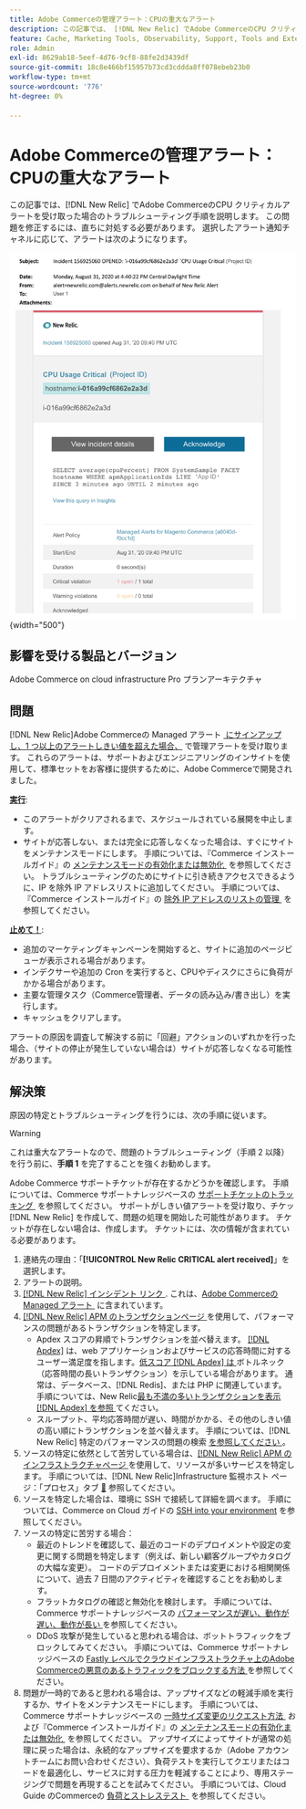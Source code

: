 ```yaml
---
title: Adobe Commerceの管理アラート：CPUの重大なアラート
description: この記事では、 [!DNL New Relic] でAdobe CommerceのCPU クリティカルアラートを受け取った場合のトラブルシューティング手順を説明します。 この問題を修正するには、直ちに対処する必要があります。
feature: Cache, Marketing Tools, Observability, Support, Tools and External Services
role: Admin
exl-id: 8629ab18-5eef-4d76-9cf8-88fe2d3439df
source-git-commit: 18c8e466bf15957b73cd3cddda8ff078ebeb23b0
workflow-type: tm+mt
source-wordcount: '776'
ht-degree: 0%

---
```


# Adobe Commerceの管理アラート：CPUの重大なアラート

この記事では、[!DNL New Relic] でAdobe CommerceのCPU クリティカルアラートを受け取った場合のトラブルシューティング手順を説明します。 この問題を修正するには、直ちに対処する必要があります。 選択したアラート通知チャネルに応じて、アラートは次のようになります。

![disk critical アラート &#x200B;](../../assets/managed-alerts/cpu-critical-magento-managed.png){width="500"}

## 影響を受ける製品とバージョン

Adobe Commerce on cloud infrastructure Pro プランアーキテクチャ

## 問題

[!DNL New Relic]Adobe Commerceの Managed アラート [&#x200B; にサインアップし、1 つ以上のアラートしきい値を超えた場合、](managed-alerts-for-magento-commerce.md) で管理アラートを受け取ります。 これらのアラートは、サポートおよびエンジニアリングのインサイトを使用して、標準セットをお客様に提供するために、Adobe Commerceで開発されました。

<u>**実行**</u>:

* このアラートがクリアされるまで、スケジュールされている展開を中止します。
* サイトが応答しない、または完全に応答しなくなった場合は、すぐにサイトをメンテナンスモードにします。 手順については、『Commerce インストールガイド』の [&#x200B; メンテナンスモードの有効化または無効化 &#x200B;](https://experienceleague.adobe.com/ja/docs/commerce-operations/installation-guide/tutorials/maintenance-mode) を参照してください。 トラブルシューティングのためにサイトに引き続きアクセスできるように、IP を除外 IP アドレスリストに追加してください。 手順については、『Commerce インストールガイド』の [&#x200B; 除外 IP アドレスのリストの管理 &#x200B;](https://experienceleague.adobe.com/ja/docs/commerce-operations/installation-guide/tutorials/maintenance-mode#maintain-the-list-of-exempt-ip-addresses) を参照してください。

<u>**止めて！**</u>:

* 追加のマーケティングキャンペーンを開始すると、サイトに追加のページビューが表示される場合があります。
* インデクサーや追加の Cron を実行すると、CPUやディスクにさらに負荷がかかる場合があります。
* 主要な管理タスク（Commerce管理者、データの読み込み/書き出し）を実行します。
* キャッシュをクリアします。

アラートの原因を調査して解決する前に「回避」アクションのいずれかを行った場合、（サイトの停止が発生していない場合は）サイトが応答しなくなる可能性があります。

## 解決策

原因の特定とトラブルシューティングを行うには、次の手順に従います。

>[!WARNING]
>
>これは重大なアラートなので、問題のトラブルシューティング（手順 2 以降）を行う前に、**手順 1** を完了することを強くお勧めします。

Adobe Commerce サポートチケットが存在するかどうかを確認します。 手順については、Commerce サポートナレッジベースの [&#x200B; サポートチケットのトラッキング &#x200B;](https://experienceleague.adobe.com/ja/docs/commerce-knowledge-base/kb/help-center-guide/magento-help-center-user-guide#track-support-case) を参照してください。 サポートがしきい値アラートを受け取り、チケッ [!DNL New Relic] を作成して、問題の処理を開始した可能性があります。 チケットが存在しない場合は、作成します。 チケットには、次の情報が含まれている必要があります。

1. 連絡先の理由：「**[!UICONTROL New Relic CRITICAL alert received]**」を選択します。
1. アラートの説明。
1. [[!DNL New Relic]  インシデント リンク &#x200B;](https://docs.newrelic.com/docs/alerts-applied-intelligence/new-relic-alerts/alert-incidents/view-violation-event-details-incidents). これは、[Adobe Commerceの Managed アラート &#x200B;](managed-alerts-for-magento-commerce.md) に含まれています。
1. [[!DNL New Relic] APM のトランザクションページ &#x200B;](https://docs.newrelic.com/docs/apm/applications-menu/monitoring/transactions-page-find-specific-performance-problems) を使用して、パフォーマンスの問題があるトランザクションを特定します。
   * Apdex スコアの昇順でトランザクションを並べ替えます。 [[!DNL Apdex]](https://docs.newrelic.com/docs/apm/new-relic-apm/apdex/apdex-measure-user-satisfaction) は、web アプリケーションおよびサービスの応答時間に対するユーザー満足度を指します。 [&#x200B; 低スコア  [!DNL Apdex]  は &#x200B;](managed-alerts-for-magento-commerce-apdex-warning-alert.md) ボトルネック（応答時間の長いトランザクション）を示している場合があります。 通常は、データベース、[!DNL Redis]、または PHP に関連しています。 手順については、New Relic[&#x200B; 最も不満の多いトランザクションを表示  [!DNL Apdex]  を参照 &#x200B;](https://docs.newrelic.com/docs/apm/new-relic-apm/apdex/view-your-apdex-score#apdex-dissat) てください。
   * スループット、平均応答時間が遅い、時間がかかる、その他のしきい値の高い順にトランザクションを並べ替えます。 手順については、[!DNL New Relic] 特定のパフォーマンスの問題の検索 [&#x200B; を参照してください &#x200B;](https://docs.newrelic.com/docs/apm/applications-menu/monitoring/transactions-page-find-specific-performance-problems)。
1. ソースの特定に依然として苦労している場合は、[[!DNL New Relic] APM のインフラストラクチャページ &#x200B;](https://docs.newrelic.com/docs/infrastructure/infrastructure-ui-pages/infra-hosts-ui-page) を使用して、リソースが多いサービスを特定します。 手順については、[!DNL New Relic]Infrastructure 監視ホスト ページ：「プロセス」タブ [&#128279;](https://docs.newrelic.com/docs/infrastructure/infrastructure-ui-pages/infra-hosts-ui-page/#processes) 参照してください。
1. ソースを特定した場合は、環境に SSH で接続して詳細を調べます。 手順については、Commerce on Cloud ガイドの [SSH into your environment](https://experienceleague.adobe.com/docs/commerce-cloud-service/user-guide/develop/secure-connections.html?lang=ja) を参照してください。
1. ソースの特定に苦労する場合：
   * 最近のトレンドを確認して、最近のコードのデプロイメントや設定の変更に関する問題を特定します（例えば、新しい顧客グループやカタログの大幅な変更）。 コードのデプロイメントまたは変更における相関関係について、過去 7 日間のアクティビティを確認することをお勧めします。
   * フラットカタログの確認と無効化を検討します。 手順については、Commerce サポートナレッジベースの [&#x200B; パフォーマンスが遅い、動作が遅い、動作が長い &#x200B;](https://experienceleague.adobe.com/ja/docs/commerce-knowledge-base/kb/troubleshooting/miscellaneous/slow-performance-slow-and-long-running-crons) を参照してください。
   * DDoS 攻撃が発生していると思われる場合は、ボットトラフィックをブロックしてみてください。 手順については、Commerce サポートナレッジベースの [Fastly レベルでクラウドインフラストラクチャ上のAdobe Commerceの悪意のあるトラフィックをブロックする方法 &#x200B;](https://experienceleague.adobe.com/ja/docs/commerce-knowledge-base/kb/how-to/block-malicious-traffic-for-magento-commerce-on-fastly-level) を参照してください。
1. 問題が一時的であると思われる場合は、アップサイズなどの軽減手順を実行するか、サイトをメンテナンスモードにします。 手順については、Commerce サポートナレッジベースの [&#x200B; 一時サイズ変更のリクエスト方法 &#x200B;](https://experienceleague.adobe.com/ja/docs/commerce-knowledge-base/kb/how-to/how-to-request-temporary-magento-upsize) および『Commerce インストールガイド』の [&#x200B; メンテナンスモードの有効化または無効化 &#x200B;](https://experienceleague.adobe.com/ja/docs/commerce-operations/installation-guide/tutorials/maintenance-mode) を参照してください。 アップサイズによってサイトが通常の処理に戻った場合は、永続的なアップサイズを要求するか（Adobe アカウントチームにお問い合わせください）、負荷テストを実行してクエリまたはコードを最適化し、サービスに対する圧力を軽減することにより、専用ステージングで問題を再現することを試みてください。 手順については、Cloud Guide のCommerceの [&#x200B; 負荷とストレステスト &#x200B;](https://experienceleague.adobe.com/ja/docs/commerce-cloud-service/user-guide/develop/test/staging-and-production#load-and-stress-testing) を参照してください。
